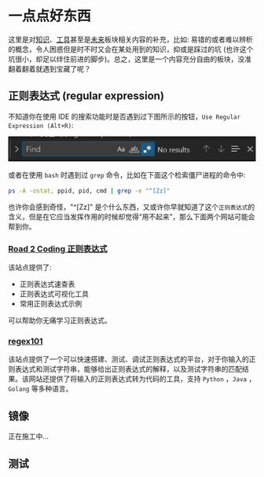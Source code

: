 # 一点点好东西

这里是对[知识](./knowledge.md)、[工具](./tools.md)甚至是[未来](./future.md)板块相关内容的补充，比如: 易错的或者难以辨析的概念，令人困惑但是时不时又会在某处用到的知识，抑或是踩过的坑 (也许这个坑很小，却足以绊住前进的脚步)。总之，这里是一个内容充分自由的板块，没准翻着翻着就遇到宝藏了呢？

## 正则表达式 (regular expression)

不知道你在使用 IDE 的搜索功能时是否遇到过下图所示的按钮，`Use Regular Expression (Alt+R)`:

![vscode_find](./Attachments/vscode_find.png)

或者在使用 `bash` 时遇到过 `grep` 命令，比如在下面这个检索僵尸进程的命令中:

```bash
ps -A -ostat, ppid, pid, cmd | grep -e "^[Zz]"
```

也许你会感到奇怪，"^[Zz]" 是个什么东西，又或许你早就知道了这个`正则表达式`的含义，但是在它应当发挥作用的时候却觉得“用不起来”，那么下面两个网站可能会帮到你。

### [Road 2 Coding 正则表达式](https://www.r2coding.com/#/?id=正则表达式)

该站点提供了:

- 正则表达式速查表
- 正则表达式可视化工具
- 常用正则表达式示例

可以帮助你无痛学习正则表达式。

### [regex101](https://regex101.com/)

该站点提供了一个可以快速搭建、测试、调试正则表达式的平台，对于你输入的正则表达式和测试字符串，能够给出正则表达式的解释，以及测试字符串的匹配结果。该网站还提供了将输入的正则表达式转为代码的工具，支持 `Python` ，`Java` ，`Golang` 等多种语言。

## 镜像

正在施工中...

## 测试


